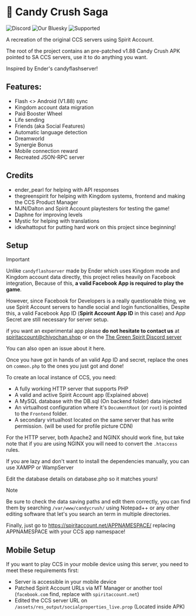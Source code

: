 # 🍬 Candy Crush Saga

![Discord](https://img.shields.io/discord/855650531354476554?style=social&logo=discord&link=https%3A%2F%2Fdiscord.gg%2FUTkJ5zE6wX) ![Our Bluesky](https://img.shields.io/badge/Bluesky_Page-brightgreen?style=social&logo=bluesky&link=https%3A%2F%2Fbsky.app%2Fprofile%2Fspiritaccount.net) ![Supported](https://img.shields.io/badge/1.88-brightgreen?style=social&logo=android)

A recreation of the original CCS servers using Spirit Account.

The root of the project contains an pre-patched v1.88 Candy Crush APK pointed to SA CCS servers, use it to do anything you want.

Inspired by Ender's candyflashserver!

## Features:

- Flash <> Android (V1.88) sync
- Kingdom account data migration
- Paid Booster Wheel
- Life sending
- Friends (aka Social Features)
- Automatic language detection
- Dreamworld
- Synergie Bonus
- Mobile connection reward
- Recreated JSON-RPC server

## Credits

- ender_pearl for helping with API responses
- thegreenspirit for helping with Kingdom systems, frontend and making the CCS Product Manager
- MJN/Dalton and Spirit Account playtesters for testing the game!
- Daphne for improving levels
- Mystic for helping with translations
- idkwhattoput for putting hard work on this project since beginning!

## Setup

> [!IMPORTANT]  
> Unlike `candyflashserver` made by Ender which uses Kingdom mode and Kingdom account data directly, this project relies heavily on Facebook integration, Because of this, **a valid Facebook App is required to play the game**.
> 
> However, since Facebook for Developers is a really questionable thing, we use Spirit Account servers to handle social and login functionalities, Despite this, a valid Facebook App ID (**Spirit Account App ID** in this case) and App Secret are still necessary for server setup.
> 
> if you want an experimental app please **do not hesitate to contact us** at spiritaccount@chiyochan.shop or on the [The Green Spirit Discord server](https://discord.gg/UTkJ5zE6wX)
> 
> You can also open an issue about it here.
> 
> Once you have got in hands of an valid App ID and secret, replace the ones on `common.php` to the ones you just got and done!

To create an local instance of CCS, you need: 

- A fully working HTTP server that supports PHP 
- A valid and active Spirit Account app (Explained above)
- A MySQL database with the DB.sql (On backend folder) data injected 
- An virtualhost configuration where it's `DocumentRoot` (or `root`) is pointed to the `Frontend` folder.
- A secondary virtualhost located on the same server that has write permission. (will be used for profile picture CDN)

For the HTTP server, both Apache2 and NGINX should work fine, but take note that if you are using NGINX you will need to convert the `.htaccess` rules.

If you are lazy and don't want to install the dependencies manually, you can use XAMPP or WampServer

Edit the database details on database.php so it matches yours!

> [!NOTE]  
> Be sure to check the data saving paths and edit them correctly, you can find them by searching `/var/www/candycrush/` using Notepad++ or any other editing software that let's you search an term in multiple directories.

Finally, just go to https://spiritaccount.net/APPNAMESPACE/ replacing APPNAMESPACE with your CCS app namespace!

## Mobile Setup

If you want to play CCS in your mobile device using this server, you need to meet these requirements first:

- Server is accessible in your mobile device
- Patched Spirit Account URLs via MT Manager or another tool (`facebook.com` find, replace with `spiritaccount.net`)
- Edited the CCS server URL on `/assets/res_output/socialproperties_live.prop` (Located inside APK)

